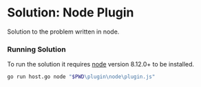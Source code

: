 # Solution: Node Plugin

Solution to the problem written in node.

### Running Solution

To run the solution it requires [node](https://nodejs.org/en/) version 8.12.0+ to be installed.

```bash
go run host.go node "$PWD\plugin\node\plugin.js"
```